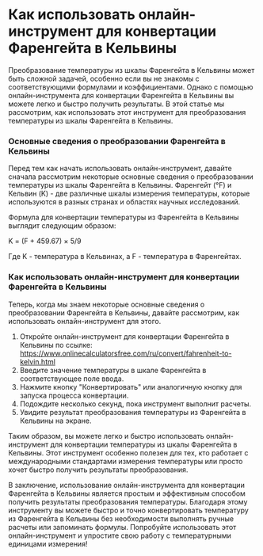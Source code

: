 Как использовать онлайн-инструмент для конвертации Фаренгейта в Кельвины
========================================================================

Преобразование температуры из шкалы Фаренгейта в Кельвины может быть сложной задачей, особенно если вы не знакомы с соответствующими формулами и коэффициентами. Однако с помощью онлайн-инструмента для конвертации Фаренгейта в Кельвины вы можете легко и быстро получить результаты. В этой статье мы рассмотрим, как использовать этот инструмент для преобразования температуры из шкалы Фаренгейта в Кельвины.

### Основные сведения о преобразовании Фаренгейта в Кельвины

Перед тем как начать использовать онлайн-инструмент, давайте сначала рассмотрим некоторые основные сведения о преобразовании температуры из шкалы Фаренгейта в Кельвины. Фаренгейт (°F) и Кельвин (K) - две различные шкалы измерения температуры, которые используются в разных странах и областях научных исследований.

Формула для конвертации температуры из Фаренгейта в Кельвины выглядит следующим образом:

K = (F + 459.67) × 5/9

Где K - температура в Кельвинах, а F - температура в Фаренгейтах.

### Как использовать онлайн-инструмент для конвертации Фаренгейта в Кельвины

Теперь, когда мы знаем некоторые основные сведения о преобразовании Фаренгейта в Кельвины, давайте рассмотрим, как использовать онлайн-инструмент для этого.

1. Откройте онлайн-инструмент для конвертации Фаренгейта в Кельвины по ссылке: <https://www.onlinecalculatorsfree.com/ru/convert/fahrenheit-to-kelvin.html>
2. Введите значение температуры в шкале Фаренгейта в соответствующее поле ввода.
3. Нажмите кнопку "Конвертировать" или аналогичную кнопку для запуска процесса конвертации.
4. Подождите несколько секунд, пока инструмент выполнит расчеты.
5. Увидите результат преобразования температуры из Фаренгейта в Кельвины на экране.

Таким образом, вы можете легко и быстро использовать онлайн-инструмент для конвертации температуры из шкалы Фаренгейта в Кельвины. Этот инструмент особенно полезен для тех, кто работает с международными стандартами измерения температуры или просто хочет быстро получить результаты преобразования.

В заключение, использование онлайн-инструмента для конвертации Фаренгейта в Кельвины является простым и эффективным способом получить результаты преобразования температуры. Благодаря этому инструменту вы можете быстро и точно конвертировать температуру из Фаренгейта в Кельвины без необходимости выполнять ручные расчеты или запоминать формулы. Попробуйте использовать этот онлайн-инструмент и упростите свою работу с температурными единицами измерения!